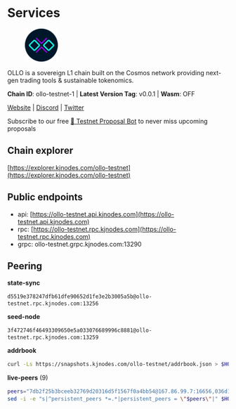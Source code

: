 # Services

<figure><img src="https://raw.githubusercontent.com/kj89/cosmos-images/main/logos/ollo.png" alt=""><figcaption></figcaption></figure>

OLLO is a sovereign L1 chain built on the Cosmos network providing  next-gen trading tools & sustainable tokenomics.

**Chain ID**: ollo-testnet-1 | **Latest Version Tag**: v0.0.1 | **Wasm**: OFF

[Website](https://www.ollostation.zone) | [Discord](https://discord.com/invite/GxBqZ9mSSm) | [Twitter](https://twitter.com/OLLOStation)



Subscribe to our free [🤖 Testnet Proposal Bot](https://t.me/kjnodes_testnet_proposal_bot) to never miss upcoming proposals


## Chain explorer
[https://explorer.kjnodes.com/ollo-testnet](https://explorer.kjnodes.com/ollo-testnet)

## Public endpoints

* api: [https://ollo-testnet.api.kjnodes.com](https://ollo-testnet.api.kjnodes.com)
* rpc: [https://ollo-testnet.rpc.kjnodes.com](https://ollo-testnet.rpc.kjnodes.com)
* grpc: ollo-testnet.grpc.kjnodes.com:13290

## Peering

**state-sync**

```text
d5519e378247dfb61dfe90652d1fe3e2b3005a5b@ollo-testnet.rpc.kjnodes.com:13256
```

**seed-node**

```text
3f472746f46493309650e5a033076689996c8881@ollo-testnet.rpc.kjnodes.com:13259
```

**addrbook**
```bash
curl -Ls https://snapshots.kjnodes.com/ollo-testnet/addrbook.json > $HOME/.ollo/config/addrbook.json
```

**live-peers** (9)
```bash
peers="7db2f25b3bceeb32769d20316d5f1567f0a4bb54@167.86.99.7:16656,036d17d15c4e36cee8d93f9fb1a5ad5cb956631f@213.136.76.191:26656,595a8418f3f68a499a873148ec19a95b0f34390c@65.109.82.106:32656,47655c33bdecae7f449301197d8b951a97e1b680@89.58.59.75:26656,dd577d8f2e997d7e70495640aff124ddb70d1a21@95.217.192.222:26656,0f99f7481a1b49701866ddbdfe71dc3b2fd792d8@109.123.244.56:26626,15bcdea616c717eb4356e125d4f631aaa596dfd5@65.108.77.106:26929,29b78da822388df177f4111e6589958d9f796f06@65.109.122.105:60856,d5519e378247dfb61dfe90652d1fe3e2b3005a5b@65.109.68.190:13256"
sed -i -e "s|^persistent_peers *=.*|persistent_peers = \"$peers\"|" $HOME/.ollo/config/config.toml
```
